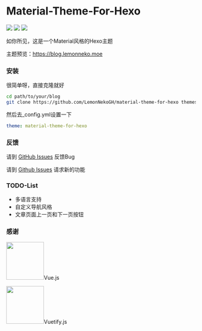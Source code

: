 # Material-Theme-For-Hexo
![](https://img.shields.io/badge/%E7%89%88%E6%9C%AC-1.0.1-%236200ea)
![](https://img.shields.io/badge/Hexo版本-%3E%3D5.0.0-yellow)
![](https://img.shields.io/badge/许可证-Apache2.0-green)

如你所见，这是一个Material风格的Hexo主题

主题预览：https://blog.lemonneko.moe

### 安装
很简单呀，直接克隆就好
```bash
cd path/to/your/blog
git clone https://github.com/LemonNekoGH/material-theme-for-hexo themes/material-theme-for-hexo
```
然后去_config.yml设置一下
```yaml
theme: material-theme-for-hexo
```

### 反馈
请到 [GitHub Issues](https://github.com/LemonNekoGH/material-theme-for-hexo/issues/new?assignees=&labels=Bug&template=bug-report.md) 反馈Bug

请到 [Github Issues](https://github.com/LemonNekoGH/material-theme-for-hexo/issues/new?assignees=&labels=Feature+Request&template=feature-request.md) 请求新的功能

### TODO-List
- 多语言支持
- 自定义导航风格
- 文章页面上一页和下一页按钮

### 感谢
<img src="https://cn.vuejs.org//images/logo.png" height="100"/>Vue.js

<img src="https://cdn.vuetifyjs.com/images/logos/vuetify-logo-300.png" height="100"/>Vuetify.js